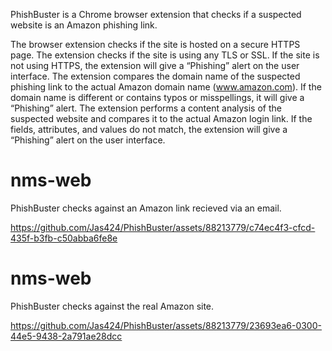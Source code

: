 PhishBuster is a Chrome browser extension that checks if a suspected website is an Amazon phishing link.

The browser extension checks if the site is hosted on a secure HTTPS page.
The extension checks if the site is using any TLS or SSL. If the site is not using HTTPS, the extension will give a “Phishing” alert on the user interface.
The extension compares the domain name of the suspected phishing link to the actual Amazon domain name (www.amazon.com). If the domain name is different or contains typos or misspellings, it will give a “Phishing” alert.
The extension performs a content analysis of the suspected website and compares it to the actual Amazon login link. If the fields, attributes, and values do not match, the extension will give a “Phishing” alert on the user interface.

# nms-web

PhishBuster checks against an Amazon link recieved via an email.

https://github.com/Jas424/PhishBuster/assets/88213779/c74ec4f3-cfcd-435f-b3fb-c50abba6fe8e


# nms-web

PhishBuster checks against the real Amazon site. 

https://github.com/Jas424/PhishBuster/assets/88213779/23693ea6-0300-44e5-9438-2a791ae28dcc
